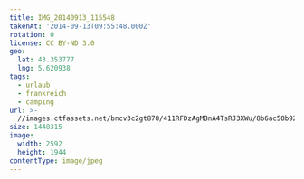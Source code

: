 ```yaml
---
title: IMG_20140913_115548
takenAt: '2014-09-13T09:55:48.000Z'
rotation: 0
license: CC BY-ND 3.0
geo:
  lat: 43.353777
  lng: 5.620938
tags:
  - urlaub
  - frankreich
  - camping
url: >-
  //images.ctfassets.net/bncv3c2gt878/411RFDzAgMBnA4TsRJ3XWu/8b6ac50b92ceb1b58192d57e0c2ad629/img_20140913_115548_28312925745_o
size: 1448315
image:
  width: 2592
  height: 1944
contentType: image/jpeg
---
```



